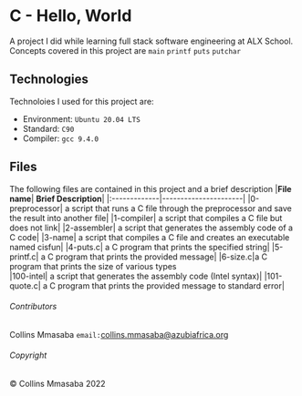# C - Hello, World
A project I did while learning full stack software engineering at ALX School. Concepts covered in this project are `main` `printf` `puts` `putchar`

## Technologies
Technoloies I used for this project are:
- Environment: `Ubuntu 20.04 LTS`
- Standard: `C90`
- Compiler: `gcc 9.4.0`

## Files
The following files are contained in this project and a brief description
|**File name**| **Brief Description**|
|:-------------|----------------------|
|0-preprocessor| a script that runs a C file through the preprocessor and save the result into another file|
|1-compiler| a script that compiles a C file but does not link|
|2-assembler| a script that generates the assembly code of a C code|
|3-name| a script that compiles a C file and creates an executable named cisfun|
|4-puts.c| a C program that prints the specified string|
|5-printf.c| a C program that prints the provided message|
|6-size.c|a C program that prints the size of various types\
|100-intel| a script that generates the assembly code (Intel syntax)|
|101-quote.c| a C program that prints the provided message to standard error|

###### Contributors ######
Collins Mmasaba `email:`<collins.mmasaba@azubiafrica.org>

###### Copyright ######
© Collins Mmasaba 2022
